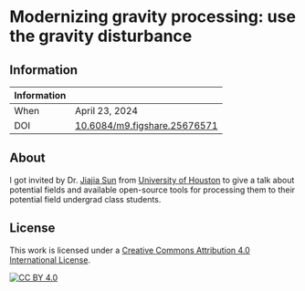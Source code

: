 # Modernizing gravity processing: use the gravity disturbance

## Information

| Information |                                        |
| ----------- | -------------------------------------- |
| When        | April 23, 2024                         |
| DOI         | [10.6084/m9.figshare.25676571][slides] |

## About

I got invited by Dr. [Jiajia Sun][jiajia] from [University of Houston][houston]
to give a talk about potential fields and available open-source tools for
processing them to their potential field undergrad class students.

## License

This work is licensed under a
[Creative Commons Attribution 4.0 International License][cc-by].

[![CC BY 4.0][cc-by-image]][cc-by]

[cc-by]: http://creativecommons.org/licenses/by/4.0/
[cc-by-image]: https://i.creativecommons.org/l/by/4.0/88x31.png
[jiajia]: https://www.uh.edu/nsm/earth-atmospheric/people/faculty/jiajia-sun/
[houston]: https://www.uh.edu/nsm/earth-atmospheric/
[slides]: https://doi.org/10.6084/m9.figshare.25676571
